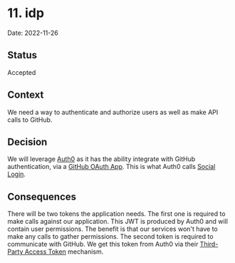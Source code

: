 # 11. idp

Date: 2022-11-26

## Status

Accepted

## Context

We need a way to authenticate and authorize users as well as make API calls to GitHub.

## Decision

We will leverage [Auth0](https://auth0.com/) as it has the ability integrate with GitHub authentication, via a [GitHub OAuth App](https://docs.github.com/en/developers/apps/building-oauth-apps). This is what Auth0 calls [Social Login](https://auth0.com/learn/social-login).

## Consequences

There will be two tokens the application needs. The first one is required to make calls against our application. This JWT is produced by Auth0 and will contain user permissions. The benefit is that our services won't have to make any calls to gather permissions. The second token is required to communicate with GitHub. We get this token from Auth0 via their [Third-Party Access Token](https://auth0.com/docs/secure/tokens/access-tokens/identity-provider-access-tokens) mechanism.
